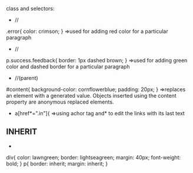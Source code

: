 class and selectors:

- <p ciass="error">//
.error{
    color: crimson;
}
                 =>used for adding red color for a particular paragraph

- <p class="success feedback">//
 p.success.feedback{
    border: 1px dashed brown;
}
              =>used for adding green color and dashed border for a particular paragraph


-  <div id="content">//(parent)
  #content{
    background-color: cornflowerblue;
    padding: 20px;
}
               =>replaces an element with a generated value. Objects inserted using the content property are anonymous replaced elements.

- a[href*=".in"]{ =>using achor tag and* to edit the links with its last text


## INHERIT

- 
div{
    color: lawngreen;
    border: lightseagreen;
    margin: 40px;
    font-weight: bold;
}
p{
    border: inherit;
    margin: inherit;
}


